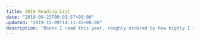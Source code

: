 ```yaml
---
title: 2019 Reading List
date: "2019-09-25T00:01:57+00:00"
updated: "2019-11-09T14:11:45+00:00"
description: "Books I read this year, roughly ordered by how highly I recommend them ♥"
---
```

